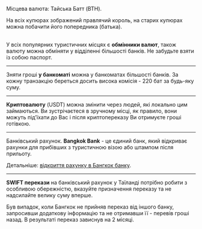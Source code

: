 Місцева валюта: Тайська Батт (BTH).

<section>
На всіх купюрах зображений правлячий король, на старих купюрах можна побачити його попередника (батька).
</section>

</br>

У всіх популярних туристичних місцях є **обмінники валют**, також валюту можна обміняти у відділенні більшості банків. Не забудьте взяти із собою паспорт.

***

Зняти гроші **у банкоматі** можна у банкоматах більшості банків. За кожну транзакцію береться досить висока комісія - 220 бат за будь-яку суму.

***

**Криптовалюту** (USDT) можна змінити через людей, які локально цим займаються. Ви зустрічаєтеся в зручному місці, як правило, вони можуть під'їхати до Вас і після криптопереказу Ви отримуєте гроші готівкою.

***

Банківський рахунок. **Bangkok Bank** - це єдиний банк, який відкриває рахунки для прибівших з туристичною візою або штампом після прильоту.

Детальніше: [відкриття рахунку в Бангкок банку](https://room-number.ru/thailand/thai-card/ 'відкриття рахунку в Бангкок банку').

***

**SWIFT перекази** на банківський рахунок у Таїланді потрібно робити з особливою обережністю, вказуйте призначення переказу та не надсилайте велику суму вперше. 

<section type="danger">
Був випадок, коли Бангкок не прийняв переказ від іншого банку, запросивши додаткову інформацію та не отримавши її - перевів гроші назад. В результаті переказ зависнув на 2 місяці.
</section>